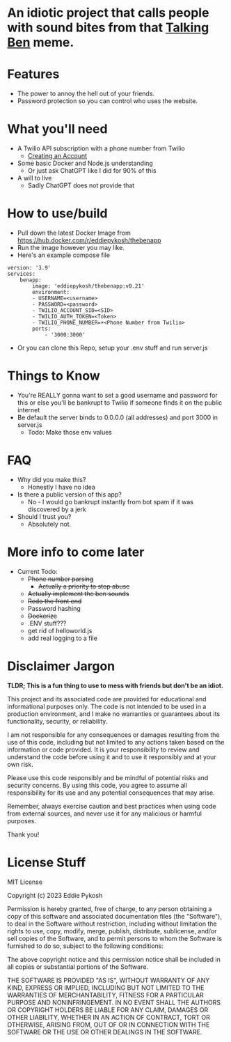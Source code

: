 # An idiotic project that calls people with sound bites from that [Talking Ben](https://apps.apple.com/us/app/talking-ben-the-dog/id416345319) meme.

# Features
- The power to annoy the hell out of your friends.
- Password protection so you can control who uses the website.

# What you'll need
- A Twilio API subscription with a phone number from Twilio
  - [Creating an Account](https://www.twilio.com/docs/messaging/build-your-account)
- Some basic Docker and Node.js understanding
  - Or just ask ChatGPT like I did for 90% of this
- A will to live
  - Sadly ChatGPT does not provide that    

# How to use/build
- Pull down the latest Docker Image from https://hub.docker.com/r/eddiepykosh/thebenapp
- Run the image however you may like.
- Here's an example compose file 
```
version: '3.9'
services:
    benapp:
        image: 'eddiepykosh/thebenapp:v0.21'
        environment:
        - USERNAME=<username>
        - PASSWORD=<password>
        - TWILIO_ACCOUNT_SID=<SID>
        - TWILIO_AUTH_TOKEN=<Token>
        - TWILIO_PHONE_NUMBER=+<Phone Number from Twilio>
        ports:
            - '3000:3000'
```
- Or you can clone this Repo, setup your .env stuff and run server.js

# Things to Know
- You're REALLY gonna want to set a good username and password for this or else you'll be bankrupt to Twilio if someone finds it on the public internet
- Be default the server binds to 0.0.0.0 (all addresses) and port 3000 in server.js
  - Todo: Make those env values

# FAQ
- Why did you make this?
  - Honestly I have no idea
- Is there a public version of this app?
  - No - I would go bankrupt instantly from bot spam if it was discovered by a jerk
- Should I trust you?
  - Absolutely not.   

# More info to come later
- Current Todo:
  - ~~Phone number parsing~~
    - ~~Actually a priority to stop abuse~~
  - ~~Actually implement the ben sounds~~
  - ~~Redo the front end~~
  - Password hashing
  - ~~Dockerize~~
  - .ENV stuff???
  - get rid of helloworld.js
  - add real logging to a file

# Disclaimer Jargon
**TLDR; This is a fun thing to use to mess with friends but don't be an idiot.** 

This project and its associated code are provided for educational and informational purposes only. The code is not intended to be used in a production environment, and I make no warranties or guarantees about its functionality, security, or reliability.

I am not responsible for any consequences or damages resulting from the use of this code, including but not limited to any actions taken based on the information or code provided. It is your responsibility to review and understand the code before using it and to use it responsibly and at your own risk.

Please use this code responsibly and be mindful of potential risks and security concerns. By using this code, you agree to assume all responsibility for its use and any potential consequences that may arise.

Remember, always exercise caution and best practices when using code from external sources, and never use it for any malicious or harmful purposes.

Thank you!


# License Stuff
MIT License

Copyright (c) 2023 Eddie Pykosh

Permission is hereby granted, free of charge, to any person obtaining a copy
of this software and associated documentation files (the "Software"), to deal
in the Software without restriction, including without limitation the rights
to use, copy, modify, merge, publish, distribute, sublicense, and/or sell
copies of the Software, and to permit persons to whom the Software is
furnished to do so, subject to the following conditions:

The above copyright notice and this permission notice shall be included in all
copies or substantial portions of the Software.

THE SOFTWARE IS PROVIDED "AS IS", WITHOUT WARRANTY OF ANY KIND, EXPRESS OR
IMPLIED, INCLUDING BUT NOT LIMITED TO THE WARRANTIES OF MERCHANTABILITY,
FITNESS FOR A PARTICULAR PURPOSE AND NONINFRINGEMENT. IN NO EVENT SHALL THE
AUTHORS OR COPYRIGHT HOLDERS BE LIABLE FOR ANY CLAIM, DAMAGES OR OTHER
LIABILITY, WHETHER IN AN ACTION OF CONTRACT, TORT OR OTHERWISE, ARISING FROM,
OUT OF OR IN CONNECTION WITH THE SOFTWARE OR THE USE OR OTHER DEALINGS IN THE
SOFTWARE.
